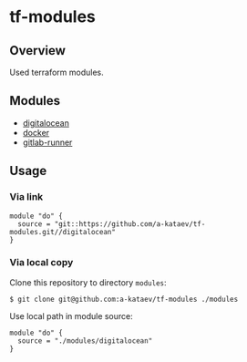 # tf-modules

## Overview

Used terraform modules.

## Modules

* [digitalocean](digitalocean/README.md)
* [docker](docker/README.md)
* [gitlab-runner](gitlab-runner/README.md)

## Usage

### Via link

```hcl
module "do" {
  source = "git::https://github.com/a-kataev/tf-modules.git//digitalocean"
}
```

### Via local copy

Clone this repository to directory `modules`:

```shell
$ git clone git@github.com:a-kataev/tf-modules ./modules
```

Use local path in module source:

```hcl
module "do" {
  source = "./modules/digitalocean"
}
```
